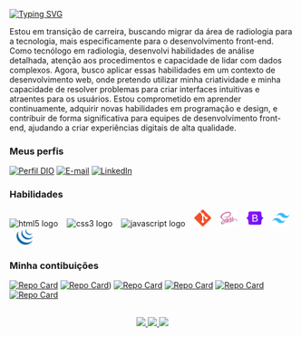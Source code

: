 
[![Typing SVG](https://readme-typing-svg.demolab.com?font=Roboto&weight=500&size=35&pause=1000&color=0B2531&multiline=true&random=false&width=435&lines=Ol%C3%A1+,+sou+o+Edilson+Luciano+!+👋)](https://git.io/typing-svg)

Estou em transição de carreira, buscando migrar da área de radiologia para a tecnologia, mais especificamente para o desenvolvimento front-end. Como tecnólogo em radiologia, desenvolvi habilidades de análise detalhada, atenção aos procedimentos e capacidade de lidar com dados complexos. Agora, busco aplicar essas habilidades em um contexto de desenvolvimento web, onde pretendo utilizar minha criatividade e minha capacidade de resolver problemas para criar interfaces intuitivas e atraentes para os usuários. Estou comprometido em aprender continuamente, adquirir novas habilidades em programação e design, e contribuir de forma significativa para equipes de desenvolvimento front-end, ajudando a criar experiências digitais de alta qualidade.

### Meus perfis

[![Perfil DIO](https://img.shields.io/badge/-Meu%20Perfil%20na%20DIO-30A3DC?style=for-the-badge)](https://web.dio.me/users/edilson591)
[![E-mail](https://img.shields.io/badge/-Email-000?style=for-the-badge&logo=microsoft-outlook&logoColor=E94D5F)](mailto:edilson@gmail.com)
[![LinkedIn](https://img.shields.io/badge/-LinkedIn-000?style=for-the-badge&logo=linkedin&logoColor=30A3DC)](https://www.linkedin.com/in/edilson-luciano-0b59b3289/)

### Habilidades 
<div align="left">
  <img src="https://cdn.jsdelivr.net/gh/devicons/devicon/icons/html5/html5-original.svg" height="30" alt="html5 logo"  />
  <img width="8" />
  <img src="https://cdn.jsdelivr.net/gh/devicons/devicon/icons/css3/css3-original.svg" height="30" alt="css3 logo"  />
  <img width="8" />
  <img src="https://cdn.jsdelivr.net/gh/devicons/devicon/icons/javascript/javascript-plain.svg" height="30" alt="javascript logo"  />
  <img width="8" />
  <img src="https://github.com/devicons/devicon/blob/v2.16.0/icons/git/git-plain.svg" height="30" alt="git logo"  />
  <img width="8" />
  <img src="https://github.com/devicons/devicon/blob/v2.16.0/icons/sass/sass-original.svg" height="30" alt="sass logo"  />
  <img width="8" />
  <img src="https://github.com/devicons/devicon/blob/v2.16.0/icons/bootstrap/bootstrap-original.svg" height="30" alt="boostrap logo"  />
  <img width="8" />
  <img src="https://github.com/devicons/devicon/blob/v2.16.0/icons/tailwindcss/tailwindcss-original.svg" height="30" alt="tailwind logo"  />
  <img width="8" />
  <img src="https://github.com/devicons/devicon/blob/v2.16.0/icons/jquery/jquery-original.svg" height="30" alt="tailwind logo"  />
</div>

### Minha contibuições 
<div align="left">
  
[![Repo Card](https://github-readme-stats.vercel.app/api/pin/?username=edilson591&repo=landing-page-bootstrap&bg_color=000&border_color=30A3DC&show_icons=true&icon_color=30A3DC&title_color=E94D5F&text_color=FFF)](https://github.com/Edilson591/landing-page-bootstrap)
[![Repo Card](https://github-readme-stats.vercel.app/api/pin/?username=edilson591&repo=Calculator_Windows&bg_color=000&border_color=30A3DC&show_icons=true&icon_color=30A3DC&title_color=E94D5F&text_color=FFF)](https://github.com/Edilson591/Calculator_Windows))
[![Repo Card](https://github-readme-stats.vercel.app/api/pin/?username=edilson591&repo=exemplo-site-com-responsividade&bg_color=000&border_color=30A3DC&show_icons=true&icon_color=30A3DC&title_color=E94D5F&text_color=FFF)](https://github.com/Edilson591/exemplo-site-com-responsividade)
[![Repo Card](https://github-readme-stats.vercel.app/api/pin/?username=edilson591&repo=agenda-de-numeros&bg_color=000&border_color=30A3DC&show_icons=true&icon_color=30A3DC&title_color=E94D5F&text_color=FFF)](https://github.com/Edilson591/agenda-de-numeros)
[![Repo Card](https://github-readme-stats.vercel.app/api/pin/?username=edilson591&repo=lista-de-tarefas-interativa&bg_color=000&border_color=30A3DC&show_icons=true&icon_color=30A3DC&title_color=E94D5F&text_color=FFF)](https://github.com/Edilson591/lista-de-tarefas-interativa)
[![Repo Card](https://github-readme-stats.vercel.app/api/pin/?username=edilson591&repo=primeira-calculadora-com-react&bg_color=000&border_color=30A3DC&show_icons=true&icon_color=30A3DC&title_color=E94D5F&text_color=FFF)](https://github.com/Edilson591/primeira-calculadora-com-react)
</div>


<br>
<div align="center">
  <a href="https://github.com/edilson591">
  <img height="180em" src="https://github-readme-stats.vercel.app/api?username=edilson591&show_icons=true&theme=tokyonight&include_all_commits=true&count_private=true"/>
<img height="180em" src="https://github-readme-stats.vercel.app/api/top-langs/?username=edilson591&show_icons=true&theme=aura&count_private=true"/>
  <img height="180em" src="https://github-readme-stats.vercel.app/api/top-langs/?username=edilson591&layout=compact&langs_count=7&theme=tokyonight"/>
</div>
<div style="display: inline_block">
<br>

<!--
**Edilson591/Edilson591** is a ✨ _special_ ✨ repository because its `README.md` (this file) appears on your GitHub profile.

Here are some ideas to get you started:

- 🔭 I’m currently working on ...
- 🌱 I’m currently learning ...
- 👯 I’m looking to collaborate on ...
- 🤔 I’m looking for help with ...
- 💬 Ask me about ...
- 📫 How to reach me: ...
- 😄 Pronouns: ...
- ⚡ Fun fact: ...
-->
